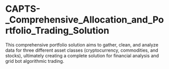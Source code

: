 # CAPTS-_Comprehensive_Allocation_and_Portfolio_Trading_Solution
This comprehensive portfolio solution aims to gather, clean, and analyze data for three different asset classes (cryptocurrency, commodities, and stocks), ultimately creating a complete solution for financial analysis and grid bot algorithmic trading.

